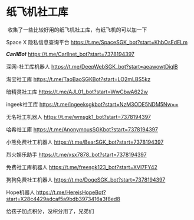# 纸飞机社工库

​
收集了一些比较好用的纸飞机社工库，有纸飞机的可以加一下

Space X 隐私信息查询平台
https://t.me/SpaceSGK_bot?start=KhbOsEdELm

𝑪𝒂𝒓𝒍𝒍𝑩𝒐𝒕
https://t.me/Carllnet_bot?start=7378194397

深网-社工库机器人
https://t.me/DeepWebSGK_bot?start=aeawowtDiqlB

淘宝社工库
https://t.me/TaoBaoSGKBot?start=LO2mLBS5kz

暗精灵社工库
https://t.me/AJL01_bot?start=WwCbwA622w

ingeek社工库
https://t.me/ingeeksgkbot?start=NzM3ODE5NDM5Nw==

无名社工机器人
https://t.me/wmsgk1_bot?start=7378194397

哈希社工庫
https://t.me/AnonymousSGKbot?start=7378194397

小熊免费社工机器人
https://t.me/BearSGK_bot?start=7378194397

烈火娱乐助手
https://t.me/xsx7878_bot?start=7378194397

免费社工库机器人
https://t.me/freesgk123_bot?start=XVI7FY42

狗狗免费社工机器人
https://t.me/DogeSGK_bot?start=7378194397

Hope机器人
https://t.me/HereisHopeBot?start=X28c4429adcaf5a9bdb3973416a3f8ed8

给孩子加点积分，没积分用了，兄弟们

​
